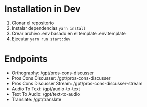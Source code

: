 # Installation in Dev

1. Clonar el repositorio
2. Instalar dependencias ```yarn install```
3. Crear archivo .env basado en el template .env.template
4. Ejecutar ```yarn run start:dev```

# Endpoints
* Orthography: /gpt/pros-cons-discusser
* Pros Cons Discusser: /gpt/pros-cons-discusser
* Pros Cons Discusser Stream: /gpt/pros-cons-discusser-stream
* Audio To Text: /gpt/audio-to-text
* Text To Audio: /gpt/text-to-audio
* Translate: /gpt/translate